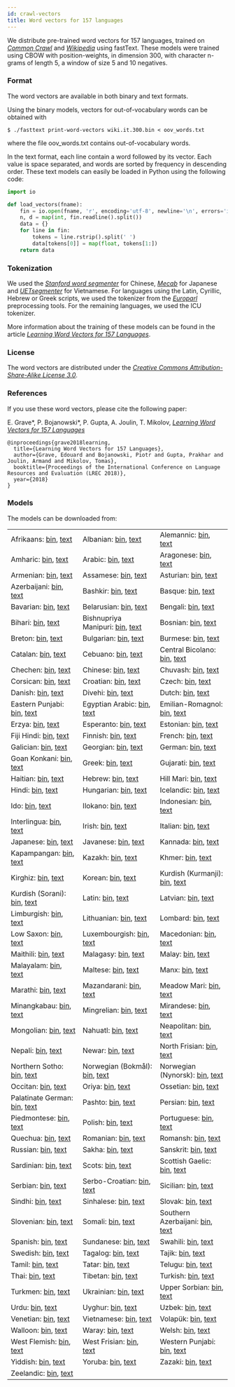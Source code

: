 ```yaml
---
id: crawl-vectors
title: Word vectors for 157 languages
---
```


We distribute pre-trained word vectors for 157 languages, trained on [*Common Crawl*](http://commoncrawl.org/) and [*Wikipedia*](https://www.wikipedia.org) using fastText.
These models were trained using CBOW with position-weights, in dimension 300, with character n-grams of length 5, a window of size 5 and 10 negatives.

### Format

The word vectors are available in both binary and text formats.

Using the binary models, vectors for out-of-vocabulary words can be obtained with
```
$ ./fasttext print-word-vectors wiki.it.300.bin < oov_words.txt
```
where the file oov_words.txt contains out-of-vocabulary words.

In the text format, each line contain a word followed by its vector.
Each value is space separated, and words are sorted by frequency in descending order.
These text models can easily be loaded in Python using the following code:
```python
import io

def load_vectors(fname):
    fin = io.open(fname, 'r', encoding='utf-8', newline='\n', errors='ignore')
    n, d = map(int, fin.readline().split())
    data = {}
    for line in fin:
        tokens = line.rstrip().split(' ')
        data[tokens[0]] = map(float, tokens[1:])
    return data
```

### Tokenization

We used the [*Stanford word segmenter*](https://nlp.stanford.edu/software/segmenter.html) for Chinese, [*Mecab*](http://taku910.github.io/mecab/) for Japanese and [*UETsegmenter*](https://github.com/phongnt570/UETsegmenter) for Vietnamese.
For languages using the Latin, Cyrillic, Hebrew or Greek scripts, we used the tokenizer from the [*Europarl*](http://www.statmt.org/europarl/) preprocessing tools.
For the remaining languages, we used the ICU tokenizer.

More information about the training of these models can be found in the article [*Learning Word Vectors for 157 Languages*](https://arxiv.org/abs/1802.06893).

### License

The word vectors are distributed under the [*Creative Commons Attribution-Share-Alike License 3.0*](https://creativecommons.org/licenses/by-sa/3.0/).

### References

If you use these word vectors, please cite the following paper:

E. Grave\*, P. Bojanowski\*, P. Gupta, A. Joulin, T. Mikolov, [*Learning Word Vectors for 157 Languages*](https://arxiv.org/abs/1802.06893)

```markup
@inproceedings{grave2018learning,
  title={Learning Word Vectors for 157 Languages},
  author={Grave, Edouard and Bojanowski, Piotr and Gupta, Prakhar and Joulin, Armand and Mikolov, Tomas},
  booktitle={Proceedings of the International Conference on Language Resources and Evaluation (LREC 2018)},
  year={2018}
}
```

### Models

The models can be downloaded from:

||||
|-|-|-|
|  Afrikaans:  [bin](https://s3-us-west-1.amazonaws.com/fasttext-vectors/word-vectors-v2/cc.af.300.bin.gz), [text](https://s3-us-west-1.amazonaws.com/fasttext-vectors/word-vectors-v2/cc.af.300.vec.gz) |  Albanian:  [bin](https://s3-us-west-1.amazonaws.com/fasttext-vectors/word-vectors-v2/cc.sq.300.bin.gz), [text](https://s3-us-west-1.amazonaws.com/fasttext-vectors/word-vectors-v2/cc.sq.300.vec.gz) |  Alemannic:  [bin](https://s3-us-west-1.amazonaws.com/fasttext-vectors/word-vectors-v2/cc.als.300.bin.gz), [text](https://s3-us-west-1.amazonaws.com/fasttext-vectors/word-vectors-v2/cc.als.300.vec.gz) |
|  Amharic:  [bin](https://s3-us-west-1.amazonaws.com/fasttext-vectors/word-vectors-v2/cc.am.300.bin.gz), [text](https://s3-us-west-1.amazonaws.com/fasttext-vectors/word-vectors-v2/cc.am.300.vec.gz) |  Arabic:  [bin](https://s3-us-west-1.amazonaws.com/fasttext-vectors/word-vectors-v2/cc.ar.300.bin.gz), [text](https://s3-us-west-1.amazonaws.com/fasttext-vectors/word-vectors-v2/cc.ar.300.vec.gz) |  Aragonese:  [bin](https://s3-us-west-1.amazonaws.com/fasttext-vectors/word-vectors-v2/cc.an.300.bin.gz), [text](https://s3-us-west-1.amazonaws.com/fasttext-vectors/word-vectors-v2/cc.an.300.vec.gz) |
|  Armenian:  [bin](https://s3-us-west-1.amazonaws.com/fasttext-vectors/word-vectors-v2/cc.hy.300.bin.gz), [text](https://s3-us-west-1.amazonaws.com/fasttext-vectors/word-vectors-v2/cc.hy.300.vec.gz) |  Assamese:  [bin](https://s3-us-west-1.amazonaws.com/fasttext-vectors/word-vectors-v2/cc.as.300.bin.gz), [text](https://s3-us-west-1.amazonaws.com/fasttext-vectors/word-vectors-v2/cc.as.300.vec.gz) |  Asturian:  [bin](https://s3-us-west-1.amazonaws.com/fasttext-vectors/word-vectors-v2/cc.ast.300.bin.gz), [text](https://s3-us-west-1.amazonaws.com/fasttext-vectors/word-vectors-v2/cc.ast.300.vec.gz) |
|  Azerbaijani:  [bin](https://s3-us-west-1.amazonaws.com/fasttext-vectors/word-vectors-v2/cc.az.300.bin.gz), [text](https://s3-us-west-1.amazonaws.com/fasttext-vectors/word-vectors-v2/cc.az.300.vec.gz) |  Bashkir:  [bin](https://s3-us-west-1.amazonaws.com/fasttext-vectors/word-vectors-v2/cc.ba.300.bin.gz), [text](https://s3-us-west-1.amazonaws.com/fasttext-vectors/word-vectors-v2/cc.ba.300.vec.gz) |  Basque:  [bin](https://s3-us-west-1.amazonaws.com/fasttext-vectors/word-vectors-v2/cc.eu.300.bin.gz), [text](https://s3-us-west-1.amazonaws.com/fasttext-vectors/word-vectors-v2/cc.eu.300.vec.gz) |
|  Bavarian:  [bin](https://s3-us-west-1.amazonaws.com/fasttext-vectors/word-vectors-v2/cc.bar.300.bin.gz), [text](https://s3-us-west-1.amazonaws.com/fasttext-vectors/word-vectors-v2/cc.bar.300.vec.gz) |  Belarusian:  [bin](https://s3-us-west-1.amazonaws.com/fasttext-vectors/word-vectors-v2/cc.be.300.bin.gz), [text](https://s3-us-west-1.amazonaws.com/fasttext-vectors/word-vectors-v2/cc.be.300.vec.gz) |  Bengali:  [bin](https://s3-us-west-1.amazonaws.com/fasttext-vectors/word-vectors-v2/cc.bn.300.bin.gz), [text](https://s3-us-west-1.amazonaws.com/fasttext-vectors/word-vectors-v2/cc.bn.300.vec.gz) |
|  Bihari:  [bin](https://s3-us-west-1.amazonaws.com/fasttext-vectors/word-vectors-v2/cc.bh.300.bin.gz), [text](https://s3-us-west-1.amazonaws.com/fasttext-vectors/word-vectors-v2/cc.bh.300.vec.gz) |  Bishnupriya Manipuri:  [bin](https://s3-us-west-1.amazonaws.com/fasttext-vectors/word-vectors-v2/cc.bpy.300.bin.gz), [text](https://s3-us-west-1.amazonaws.com/fasttext-vectors/word-vectors-v2/cc.bpy.300.vec.gz) |  Bosnian:  [bin](https://s3-us-west-1.amazonaws.com/fasttext-vectors/word-vectors-v2/cc.bs.300.bin.gz), [text](https://s3-us-west-1.amazonaws.com/fasttext-vectors/word-vectors-v2/cc.bs.300.vec.gz) |
|  Breton:  [bin](https://s3-us-west-1.amazonaws.com/fasttext-vectors/word-vectors-v2/cc.br.300.bin.gz), [text](https://s3-us-west-1.amazonaws.com/fasttext-vectors/word-vectors-v2/cc.br.300.vec.gz) |  Bulgarian:  [bin](https://s3-us-west-1.amazonaws.com/fasttext-vectors/word-vectors-v2/cc.bg.300.bin.gz), [text](https://s3-us-west-1.amazonaws.com/fasttext-vectors/word-vectors-v2/cc.bg.300.vec.gz) |  Burmese:  [bin](https://s3-us-west-1.amazonaws.com/fasttext-vectors/word-vectors-v2/cc.my.300.bin.gz), [text](https://s3-us-west-1.amazonaws.com/fasttext-vectors/word-vectors-v2/cc.my.300.vec.gz) |
|  Catalan:  [bin](https://s3-us-west-1.amazonaws.com/fasttext-vectors/word-vectors-v2/cc.ca.300.bin.gz), [text](https://s3-us-west-1.amazonaws.com/fasttext-vectors/word-vectors-v2/cc.ca.300.vec.gz) |  Cebuano:  [bin](https://s3-us-west-1.amazonaws.com/fasttext-vectors/word-vectors-v2/cc.ceb.300.bin.gz), [text](https://s3-us-west-1.amazonaws.com/fasttext-vectors/word-vectors-v2/cc.ceb.300.vec.gz) |  Central Bicolano:  [bin](https://s3-us-west-1.amazonaws.com/fasttext-vectors/word-vectors-v2/cc.bcl.300.bin.gz), [text](https://s3-us-west-1.amazonaws.com/fasttext-vectors/word-vectors-v2/cc.bcl.300.vec.gz) |
|  Chechen:  [bin](https://s3-us-west-1.amazonaws.com/fasttext-vectors/word-vectors-v2/cc.ce.300.bin.gz), [text](https://s3-us-west-1.amazonaws.com/fasttext-vectors/word-vectors-v2/cc.ce.300.vec.gz) |  Chinese:  [bin](https://s3-us-west-1.amazonaws.com/fasttext-vectors/word-vectors-v2/cc.zh.300.bin.gz), [text](https://s3-us-west-1.amazonaws.com/fasttext-vectors/word-vectors-v2/cc.zh.300.vec.gz) |  Chuvash:  [bin](https://s3-us-west-1.amazonaws.com/fasttext-vectors/word-vectors-v2/cc.cv.300.bin.gz), [text](https://s3-us-west-1.amazonaws.com/fasttext-vectors/word-vectors-v2/cc.cv.300.vec.gz) |
|  Corsican:  [bin](https://s3-us-west-1.amazonaws.com/fasttext-vectors/word-vectors-v2/cc.co.300.bin.gz), [text](https://s3-us-west-1.amazonaws.com/fasttext-vectors/word-vectors-v2/cc.co.300.vec.gz) |  Croatian:  [bin](https://s3-us-west-1.amazonaws.com/fasttext-vectors/word-vectors-v2/cc.hr.300.bin.gz), [text](https://s3-us-west-1.amazonaws.com/fasttext-vectors/word-vectors-v2/cc.hr.300.vec.gz) |  Czech:  [bin](https://s3-us-west-1.amazonaws.com/fasttext-vectors/word-vectors-v2/cc.cs.300.bin.gz), [text](https://s3-us-west-1.amazonaws.com/fasttext-vectors/word-vectors-v2/cc.cs.300.vec.gz) |
|  Danish:  [bin](https://s3-us-west-1.amazonaws.com/fasttext-vectors/word-vectors-v2/cc.da.300.bin.gz), [text](https://s3-us-west-1.amazonaws.com/fasttext-vectors/word-vectors-v2/cc.da.300.vec.gz) |  Divehi:  [bin](https://s3-us-west-1.amazonaws.com/fasttext-vectors/word-vectors-v2/cc.dv.300.bin.gz), [text](https://s3-us-west-1.amazonaws.com/fasttext-vectors/word-vectors-v2/cc.dv.300.vec.gz) |  Dutch:  [bin](https://s3-us-west-1.amazonaws.com/fasttext-vectors/word-vectors-v2/cc.nl.300.bin.gz), [text](https://s3-us-west-1.amazonaws.com/fasttext-vectors/word-vectors-v2/cc.nl.300.vec.gz) |
|  Eastern Punjabi:  [bin](https://s3-us-west-1.amazonaws.com/fasttext-vectors/word-vectors-v2/cc.pa.300.bin.gz), [text](https://s3-us-west-1.amazonaws.com/fasttext-vectors/word-vectors-v2/cc.pa.300.vec.gz) |  Egyptian Arabic:  [bin](https://s3-us-west-1.amazonaws.com/fasttext-vectors/word-vectors-v2/cc.arz.300.bin.gz), [text](https://s3-us-west-1.amazonaws.com/fasttext-vectors/word-vectors-v2/cc.arz.300.vec.gz) |  Emilian-Romagnol:  [bin](https://s3-us-west-1.amazonaws.com/fasttext-vectors/word-vectors-v2/cc.eml.300.bin.gz), [text](https://s3-us-west-1.amazonaws.com/fasttext-vectors/word-vectors-v2/cc.eml.300.vec.gz) |
|  Erzya:  [bin](https://s3-us-west-1.amazonaws.com/fasttext-vectors/word-vectors-v2/cc.myv.300.bin.gz), [text](https://s3-us-west-1.amazonaws.com/fasttext-vectors/word-vectors-v2/cc.myv.300.vec.gz) |  Esperanto:  [bin](https://s3-us-west-1.amazonaws.com/fasttext-vectors/word-vectors-v2/cc.eo.300.bin.gz), [text](https://s3-us-west-1.amazonaws.com/fasttext-vectors/word-vectors-v2/cc.eo.300.vec.gz) |  Estonian:  [bin](https://s3-us-west-1.amazonaws.com/fasttext-vectors/word-vectors-v2/cc.et.300.bin.gz), [text](https://s3-us-west-1.amazonaws.com/fasttext-vectors/word-vectors-v2/cc.et.300.vec.gz) |
|  Fiji Hindi:  [bin](https://s3-us-west-1.amazonaws.com/fasttext-vectors/word-vectors-v2/cc.hif.300.bin.gz), [text](https://s3-us-west-1.amazonaws.com/fasttext-vectors/word-vectors-v2/cc.hif.300.vec.gz) |  Finnish:  [bin](https://s3-us-west-1.amazonaws.com/fasttext-vectors/word-vectors-v2/cc.fi.300.bin.gz), [text](https://s3-us-west-1.amazonaws.com/fasttext-vectors/word-vectors-v2/cc.fi.300.vec.gz) |  French:  [bin](https://s3-us-west-1.amazonaws.com/fasttext-vectors/word-vectors-v2/cc.fr.300.bin.gz), [text](https://s3-us-west-1.amazonaws.com/fasttext-vectors/word-vectors-v2/cc.fr.300.vec.gz) |
|  Galician:  [bin](https://s3-us-west-1.amazonaws.com/fasttext-vectors/word-vectors-v2/cc.gl.300.bin.gz), [text](https://s3-us-west-1.amazonaws.com/fasttext-vectors/word-vectors-v2/cc.gl.300.vec.gz) |  Georgian:  [bin](https://s3-us-west-1.amazonaws.com/fasttext-vectors/word-vectors-v2/cc.ka.300.bin.gz), [text](https://s3-us-west-1.amazonaws.com/fasttext-vectors/word-vectors-v2/cc.ka.300.vec.gz) |  German:  [bin](https://s3-us-west-1.amazonaws.com/fasttext-vectors/word-vectors-v2/cc.de.300.bin.gz), [text](https://s3-us-west-1.amazonaws.com/fasttext-vectors/word-vectors-v2/cc.de.300.vec.gz) |
|  Goan Konkani:  [bin](https://s3-us-west-1.amazonaws.com/fasttext-vectors/word-vectors-v2/cc.gom.300.bin.gz), [text](https://s3-us-west-1.amazonaws.com/fasttext-vectors/word-vectors-v2/cc.gom.300.vec.gz) |  Greek:  [bin](https://s3-us-west-1.amazonaws.com/fasttext-vectors/word-vectors-v2/cc.el.300.bin.gz), [text](https://s3-us-west-1.amazonaws.com/fasttext-vectors/word-vectors-v2/cc.el.300.vec.gz) |  Gujarati:  [bin](https://s3-us-west-1.amazonaws.com/fasttext-vectors/word-vectors-v2/cc.gu.300.bin.gz), [text](https://s3-us-west-1.amazonaws.com/fasttext-vectors/word-vectors-v2/cc.gu.300.vec.gz) |
|  Haitian:  [bin](https://s3-us-west-1.amazonaws.com/fasttext-vectors/word-vectors-v2/cc.ht.300.bin.gz), [text](https://s3-us-west-1.amazonaws.com/fasttext-vectors/word-vectors-v2/cc.ht.300.vec.gz) |  Hebrew:  [bin](https://s3-us-west-1.amazonaws.com/fasttext-vectors/word-vectors-v2/cc.he.300.bin.gz), [text](https://s3-us-west-1.amazonaws.com/fasttext-vectors/word-vectors-v2/cc.he.300.vec.gz) |  Hill Mari:  [bin](https://s3-us-west-1.amazonaws.com/fasttext-vectors/word-vectors-v2/cc.mrj.300.bin.gz), [text](https://s3-us-west-1.amazonaws.com/fasttext-vectors/word-vectors-v2/cc.mrj.300.vec.gz) |
|  Hindi:  [bin](https://s3-us-west-1.amazonaws.com/fasttext-vectors/word-vectors-v2/cc.hi.300.bin.gz), [text](https://s3-us-west-1.amazonaws.com/fasttext-vectors/word-vectors-v2/cc.hi.300.vec.gz) |  Hungarian:  [bin](https://s3-us-west-1.amazonaws.com/fasttext-vectors/word-vectors-v2/cc.hu.300.bin.gz), [text](https://s3-us-west-1.amazonaws.com/fasttext-vectors/word-vectors-v2/cc.hu.300.vec.gz) |  Icelandic:  [bin](https://s3-us-west-1.amazonaws.com/fasttext-vectors/word-vectors-v2/cc.is.300.bin.gz), [text](https://s3-us-west-1.amazonaws.com/fasttext-vectors/word-vectors-v2/cc.is.300.vec.gz) |
|  Ido:  [bin](https://s3-us-west-1.amazonaws.com/fasttext-vectors/word-vectors-v2/cc.io.300.bin.gz), [text](https://s3-us-west-1.amazonaws.com/fasttext-vectors/word-vectors-v2/cc.io.300.vec.gz) |  Ilokano:  [bin](https://s3-us-west-1.amazonaws.com/fasttext-vectors/word-vectors-v2/cc.ilo.300.bin.gz), [text](https://s3-us-west-1.amazonaws.com/fasttext-vectors/word-vectors-v2/cc.ilo.300.vec.gz) |  Indonesian:  [bin](https://s3-us-west-1.amazonaws.com/fasttext-vectors/word-vectors-v2/cc.id.300.bin.gz), [text](https://s3-us-west-1.amazonaws.com/fasttext-vectors/word-vectors-v2/cc.id.300.vec.gz) |
|  Interlingua:  [bin](https://s3-us-west-1.amazonaws.com/fasttext-vectors/word-vectors-v2/cc.ia.300.bin.gz), [text](https://s3-us-west-1.amazonaws.com/fasttext-vectors/word-vectors-v2/cc.ia.300.vec.gz) |  Irish:  [bin](https://s3-us-west-1.amazonaws.com/fasttext-vectors/word-vectors-v2/cc.ga.300.bin.gz), [text](https://s3-us-west-1.amazonaws.com/fasttext-vectors/word-vectors-v2/cc.ga.300.vec.gz) |  Italian:  [bin](https://s3-us-west-1.amazonaws.com/fasttext-vectors/word-vectors-v2/cc.it.300.bin.gz), [text](https://s3-us-west-1.amazonaws.com/fasttext-vectors/word-vectors-v2/cc.it.300.vec.gz) |
|  Japanese:  [bin](https://s3-us-west-1.amazonaws.com/fasttext-vectors/word-vectors-v2/cc.ja.300.bin.gz), [text](https://s3-us-west-1.amazonaws.com/fasttext-vectors/word-vectors-v2/cc.ja.300.vec.gz) |  Javanese:  [bin](https://s3-us-west-1.amazonaws.com/fasttext-vectors/word-vectors-v2/cc.jv.300.bin.gz), [text](https://s3-us-west-1.amazonaws.com/fasttext-vectors/word-vectors-v2/cc.jv.300.vec.gz) |  Kannada:  [bin](https://s3-us-west-1.amazonaws.com/fasttext-vectors/word-vectors-v2/cc.kn.300.bin.gz), [text](https://s3-us-west-1.amazonaws.com/fasttext-vectors/word-vectors-v2/cc.kn.300.vec.gz) |
|  Kapampangan:  [bin](https://s3-us-west-1.amazonaws.com/fasttext-vectors/word-vectors-v2/cc.pam.300.bin.gz), [text](https://s3-us-west-1.amazonaws.com/fasttext-vectors/word-vectors-v2/cc.pam.300.vec.gz) |  Kazakh:  [bin](https://s3-us-west-1.amazonaws.com/fasttext-vectors/word-vectors-v2/cc.kk.300.bin.gz), [text](https://s3-us-west-1.amazonaws.com/fasttext-vectors/word-vectors-v2/cc.kk.300.vec.gz) |  Khmer:  [bin](https://s3-us-west-1.amazonaws.com/fasttext-vectors/word-vectors-v2/cc.km.300.bin.gz), [text](https://s3-us-west-1.amazonaws.com/fasttext-vectors/word-vectors-v2/cc.km.300.vec.gz) |
|  Kirghiz:  [bin](https://s3-us-west-1.amazonaws.com/fasttext-vectors/word-vectors-v2/cc.ky.300.bin.gz), [text](https://s3-us-west-1.amazonaws.com/fasttext-vectors/word-vectors-v2/cc.ky.300.vec.gz) |  Korean:  [bin](https://s3-us-west-1.amazonaws.com/fasttext-vectors/word-vectors-v2/cc.ko.300.bin.gz), [text](https://s3-us-west-1.amazonaws.com/fasttext-vectors/word-vectors-v2/cc.ko.300.vec.gz) |  Kurdish (Kurmanji):  [bin](https://s3-us-west-1.amazonaws.com/fasttext-vectors/word-vectors-v2/cc.ku.300.bin.gz), [text](https://s3-us-west-1.amazonaws.com/fasttext-vectors/word-vectors-v2/cc.ku.300.vec.gz) |
|  Kurdish (Sorani):  [bin](https://s3-us-west-1.amazonaws.com/fasttext-vectors/word-vectors-v2/cc.ckb.300.bin.gz), [text](https://s3-us-west-1.amazonaws.com/fasttext-vectors/word-vectors-v2/cc.ckb.300.vec.gz) |  Latin:  [bin](https://s3-us-west-1.amazonaws.com/fasttext-vectors/word-vectors-v2/cc.la.300.bin.gz), [text](https://s3-us-west-1.amazonaws.com/fasttext-vectors/word-vectors-v2/cc.la.300.vec.gz) |  Latvian:  [bin](https://s3-us-west-1.amazonaws.com/fasttext-vectors/word-vectors-v2/cc.lv.300.bin.gz), [text](https://s3-us-west-1.amazonaws.com/fasttext-vectors/word-vectors-v2/cc.lv.300.vec.gz) |
|  Limburgish:  [bin](https://s3-us-west-1.amazonaws.com/fasttext-vectors/word-vectors-v2/cc.li.300.bin.gz), [text](https://s3-us-west-1.amazonaws.com/fasttext-vectors/word-vectors-v2/cc.li.300.vec.gz) |  Lithuanian:  [bin](https://s3-us-west-1.amazonaws.com/fasttext-vectors/word-vectors-v2/cc.lt.300.bin.gz), [text](https://s3-us-west-1.amazonaws.com/fasttext-vectors/word-vectors-v2/cc.lt.300.vec.gz) |  Lombard:  [bin](https://s3-us-west-1.amazonaws.com/fasttext-vectors/word-vectors-v2/cc.lmo.300.bin.gz), [text](https://s3-us-west-1.amazonaws.com/fasttext-vectors/word-vectors-v2/cc.lmo.300.vec.gz) |
|  Low Saxon:  [bin](https://s3-us-west-1.amazonaws.com/fasttext-vectors/word-vectors-v2/cc.nds.300.bin.gz), [text](https://s3-us-west-1.amazonaws.com/fasttext-vectors/word-vectors-v2/cc.nds.300.vec.gz) |  Luxembourgish:  [bin](https://s3-us-west-1.amazonaws.com/fasttext-vectors/word-vectors-v2/cc.lb.300.bin.gz), [text](https://s3-us-west-1.amazonaws.com/fasttext-vectors/word-vectors-v2/cc.lb.300.vec.gz) |  Macedonian:  [bin](https://s3-us-west-1.amazonaws.com/fasttext-vectors/word-vectors-v2/cc.mk.300.bin.gz), [text](https://s3-us-west-1.amazonaws.com/fasttext-vectors/word-vectors-v2/cc.mk.300.vec.gz) |
|  Maithili:  [bin](https://s3-us-west-1.amazonaws.com/fasttext-vectors/word-vectors-v2/cc.mai.300.bin.gz), [text](https://s3-us-west-1.amazonaws.com/fasttext-vectors/word-vectors-v2/cc.mai.300.vec.gz) |  Malagasy:  [bin](https://s3-us-west-1.amazonaws.com/fasttext-vectors/word-vectors-v2/cc.mg.300.bin.gz), [text](https://s3-us-west-1.amazonaws.com/fasttext-vectors/word-vectors-v2/cc.mg.300.vec.gz) |  Malay:  [bin](https://s3-us-west-1.amazonaws.com/fasttext-vectors/word-vectors-v2/cc.ms.300.bin.gz), [text](https://s3-us-west-1.amazonaws.com/fasttext-vectors/word-vectors-v2/cc.ms.300.vec.gz) |
|  Malayalam:  [bin](https://s3-us-west-1.amazonaws.com/fasttext-vectors/word-vectors-v2/cc.ml.300.bin.gz), [text](https://s3-us-west-1.amazonaws.com/fasttext-vectors/word-vectors-v2/cc.ml.300.vec.gz) |  Maltese:  [bin](https://s3-us-west-1.amazonaws.com/fasttext-vectors/word-vectors-v2/cc.mt.300.bin.gz), [text](https://s3-us-west-1.amazonaws.com/fasttext-vectors/word-vectors-v2/cc.mt.300.vec.gz) |  Manx:  [bin](https://s3-us-west-1.amazonaws.com/fasttext-vectors/word-vectors-v2/cc.gv.300.bin.gz), [text](https://s3-us-west-1.amazonaws.com/fasttext-vectors/word-vectors-v2/cc.gv.300.vec.gz) |
|  Marathi:  [bin](https://s3-us-west-1.amazonaws.com/fasttext-vectors/word-vectors-v2/cc.mr.300.bin.gz), [text](https://s3-us-west-1.amazonaws.com/fasttext-vectors/word-vectors-v2/cc.mr.300.vec.gz) |  Mazandarani:  [bin](https://s3-us-west-1.amazonaws.com/fasttext-vectors/word-vectors-v2/cc.mzn.300.bin.gz), [text](https://s3-us-west-1.amazonaws.com/fasttext-vectors/word-vectors-v2/cc.mzn.300.vec.gz) |  Meadow Mari:  [bin](https://s3-us-west-1.amazonaws.com/fasttext-vectors/word-vectors-v2/cc.mhr.300.bin.gz), [text](https://s3-us-west-1.amazonaws.com/fasttext-vectors/word-vectors-v2/cc.mhr.300.vec.gz) |
|  Minangkabau:  [bin](https://s3-us-west-1.amazonaws.com/fasttext-vectors/word-vectors-v2/cc.min.300.bin.gz), [text](https://s3-us-west-1.amazonaws.com/fasttext-vectors/word-vectors-v2/cc.min.300.vec.gz) |  Mingrelian:  [bin](https://s3-us-west-1.amazonaws.com/fasttext-vectors/word-vectors-v2/cc.xmf.300.bin.gz), [text](https://s3-us-west-1.amazonaws.com/fasttext-vectors/word-vectors-v2/cc.xmf.300.vec.gz) |  Mirandese:  [bin](https://s3-us-west-1.amazonaws.com/fasttext-vectors/word-vectors-v2/cc.mwl.300.bin.gz), [text](https://s3-us-west-1.amazonaws.com/fasttext-vectors/word-vectors-v2/cc.mwl.300.vec.gz) |
|  Mongolian:  [bin](https://s3-us-west-1.amazonaws.com/fasttext-vectors/word-vectors-v2/cc.mn.300.bin.gz), [text](https://s3-us-west-1.amazonaws.com/fasttext-vectors/word-vectors-v2/cc.mn.300.vec.gz) |  Nahuatl:  [bin](https://s3-us-west-1.amazonaws.com/fasttext-vectors/word-vectors-v2/cc.nah.300.bin.gz), [text](https://s3-us-west-1.amazonaws.com/fasttext-vectors/word-vectors-v2/cc.nah.300.vec.gz) |  Neapolitan:  [bin](https://s3-us-west-1.amazonaws.com/fasttext-vectors/word-vectors-v2/cc.nap.300.bin.gz), [text](https://s3-us-west-1.amazonaws.com/fasttext-vectors/word-vectors-v2/cc.nap.300.vec.gz) |
|  Nepali:  [bin](https://s3-us-west-1.amazonaws.com/fasttext-vectors/word-vectors-v2/cc.ne.300.bin.gz), [text](https://s3-us-west-1.amazonaws.com/fasttext-vectors/word-vectors-v2/cc.ne.300.vec.gz) |  Newar:  [bin](https://s3-us-west-1.amazonaws.com/fasttext-vectors/word-vectors-v2/cc.new.300.bin.gz), [text](https://s3-us-west-1.amazonaws.com/fasttext-vectors/word-vectors-v2/cc.new.300.vec.gz) |  North Frisian:  [bin](https://s3-us-west-1.amazonaws.com/fasttext-vectors/word-vectors-v2/cc.frr.300.bin.gz), [text](https://s3-us-west-1.amazonaws.com/fasttext-vectors/word-vectors-v2/cc.frr.300.vec.gz) |
|  Northern Sotho:  [bin](https://s3-us-west-1.amazonaws.com/fasttext-vectors/word-vectors-v2/cc.nso.300.bin.gz), [text](https://s3-us-west-1.amazonaws.com/fasttext-vectors/word-vectors-v2/cc.nso.300.vec.gz) |  Norwegian (Bokmål):  [bin](https://s3-us-west-1.amazonaws.com/fasttext-vectors/word-vectors-v2/cc.no.300.bin.gz), [text](https://s3-us-west-1.amazonaws.com/fasttext-vectors/word-vectors-v2/cc.no.300.vec.gz) |  Norwegian (Nynorsk):  [bin](https://s3-us-west-1.amazonaws.com/fasttext-vectors/word-vectors-v2/cc.nn.300.bin.gz), [text](https://s3-us-west-1.amazonaws.com/fasttext-vectors/word-vectors-v2/cc.nn.300.vec.gz) |
|  Occitan:  [bin](https://s3-us-west-1.amazonaws.com/fasttext-vectors/word-vectors-v2/cc.oc.300.bin.gz), [text](https://s3-us-west-1.amazonaws.com/fasttext-vectors/word-vectors-v2/cc.oc.300.vec.gz) |  Oriya:  [bin](https://s3-us-west-1.amazonaws.com/fasttext-vectors/word-vectors-v2/cc.or.300.bin.gz), [text](https://s3-us-west-1.amazonaws.com/fasttext-vectors/word-vectors-v2/cc.or.300.vec.gz) |  Ossetian:  [bin](https://s3-us-west-1.amazonaws.com/fasttext-vectors/word-vectors-v2/cc.os.300.bin.gz), [text](https://s3-us-west-1.amazonaws.com/fasttext-vectors/word-vectors-v2/cc.os.300.vec.gz) |
|  Palatinate German:  [bin](https://s3-us-west-1.amazonaws.com/fasttext-vectors/word-vectors-v2/cc.pfl.300.bin.gz), [text](https://s3-us-west-1.amazonaws.com/fasttext-vectors/word-vectors-v2/cc.pfl.300.vec.gz) |  Pashto:  [bin](https://s3-us-west-1.amazonaws.com/fasttext-vectors/word-vectors-v2/cc.ps.300.bin.gz), [text](https://s3-us-west-1.amazonaws.com/fasttext-vectors/word-vectors-v2/cc.ps.300.vec.gz) |  Persian:  [bin](https://s3-us-west-1.amazonaws.com/fasttext-vectors/word-vectors-v2/cc.fa.300.bin.gz), [text](https://s3-us-west-1.amazonaws.com/fasttext-vectors/word-vectors-v2/cc.fa.300.vec.gz) |
|  Piedmontese:  [bin](https://s3-us-west-1.amazonaws.com/fasttext-vectors/word-vectors-v2/cc.pms.300.bin.gz), [text](https://s3-us-west-1.amazonaws.com/fasttext-vectors/word-vectors-v2/cc.pms.300.vec.gz) |  Polish:  [bin](https://s3-us-west-1.amazonaws.com/fasttext-vectors/word-vectors-v2/cc.pl.300.bin.gz), [text](https://s3-us-west-1.amazonaws.com/fasttext-vectors/word-vectors-v2/cc.pl.300.vec.gz) |  Portuguese:  [bin](https://s3-us-west-1.amazonaws.com/fasttext-vectors/word-vectors-v2/cc.pt.300.bin.gz), [text](https://s3-us-west-1.amazonaws.com/fasttext-vectors/word-vectors-v2/cc.pt.300.vec.gz) |
|  Quechua:  [bin](https://s3-us-west-1.amazonaws.com/fasttext-vectors/word-vectors-v2/cc.qu.300.bin.gz), [text](https://s3-us-west-1.amazonaws.com/fasttext-vectors/word-vectors-v2/cc.qu.300.vec.gz) |  Romanian:  [bin](https://s3-us-west-1.amazonaws.com/fasttext-vectors/word-vectors-v2/cc.ro.300.bin.gz), [text](https://s3-us-west-1.amazonaws.com/fasttext-vectors/word-vectors-v2/cc.ro.300.vec.gz) |  Romansh:  [bin](https://s3-us-west-1.amazonaws.com/fasttext-vectors/word-vectors-v2/cc.rm.300.bin.gz), [text](https://s3-us-west-1.amazonaws.com/fasttext-vectors/word-vectors-v2/cc.rm.300.vec.gz) |
|  Russian:  [bin](https://s3-us-west-1.amazonaws.com/fasttext-vectors/word-vectors-v2/cc.ru.300.bin.gz), [text](https://s3-us-west-1.amazonaws.com/fasttext-vectors/word-vectors-v2/cc.ru.300.vec.gz) |  Sakha:  [bin](https://s3-us-west-1.amazonaws.com/fasttext-vectors/word-vectors-v2/cc.sah.300.bin.gz), [text](https://s3-us-west-1.amazonaws.com/fasttext-vectors/word-vectors-v2/cc.sah.300.vec.gz) |  Sanskrit:  [bin](https://s3-us-west-1.amazonaws.com/fasttext-vectors/word-vectors-v2/cc.sa.300.bin.gz), [text](https://s3-us-west-1.amazonaws.com/fasttext-vectors/word-vectors-v2/cc.sa.300.vec.gz) |
|  Sardinian:  [bin](https://s3-us-west-1.amazonaws.com/fasttext-vectors/word-vectors-v2/cc.sc.300.bin.gz), [text](https://s3-us-west-1.amazonaws.com/fasttext-vectors/word-vectors-v2/cc.sc.300.vec.gz) |  Scots:  [bin](https://s3-us-west-1.amazonaws.com/fasttext-vectors/word-vectors-v2/cc.sco.300.bin.gz), [text](https://s3-us-west-1.amazonaws.com/fasttext-vectors/word-vectors-v2/cc.sco.300.vec.gz) |  Scottish Gaelic:  [bin](https://s3-us-west-1.amazonaws.com/fasttext-vectors/word-vectors-v2/cc.gd.300.bin.gz), [text](https://s3-us-west-1.amazonaws.com/fasttext-vectors/word-vectors-v2/cc.gd.300.vec.gz) |
|  Serbian:  [bin](https://s3-us-west-1.amazonaws.com/fasttext-vectors/word-vectors-v2/cc.sr.300.bin.gz), [text](https://s3-us-west-1.amazonaws.com/fasttext-vectors/word-vectors-v2/cc.sr.300.vec.gz) |  Serbo-Croatian:  [bin](https://s3-us-west-1.amazonaws.com/fasttext-vectors/word-vectors-v2/cc.sh.300.bin.gz), [text](https://s3-us-west-1.amazonaws.com/fasttext-vectors/word-vectors-v2/cc.sh.300.vec.gz) |  Sicilian:  [bin](https://s3-us-west-1.amazonaws.com/fasttext-vectors/word-vectors-v2/cc.scn.300.bin.gz), [text](https://s3-us-west-1.amazonaws.com/fasttext-vectors/word-vectors-v2/cc.scn.300.vec.gz) |
|  Sindhi:  [bin](https://s3-us-west-1.amazonaws.com/fasttext-vectors/word-vectors-v2/cc.sd.300.bin.gz), [text](https://s3-us-west-1.amazonaws.com/fasttext-vectors/word-vectors-v2/cc.sd.300.vec.gz) |  Sinhalese:  [bin](https://s3-us-west-1.amazonaws.com/fasttext-vectors/word-vectors-v2/cc.si.300.bin.gz), [text](https://s3-us-west-1.amazonaws.com/fasttext-vectors/word-vectors-v2/cc.si.300.vec.gz) |  Slovak:  [bin](https://s3-us-west-1.amazonaws.com/fasttext-vectors/word-vectors-v2/cc.sk.300.bin.gz), [text](https://s3-us-west-1.amazonaws.com/fasttext-vectors/word-vectors-v2/cc.sk.300.vec.gz) |
|  Slovenian:  [bin](https://s3-us-west-1.amazonaws.com/fasttext-vectors/word-vectors-v2/cc.sl.300.bin.gz), [text](https://s3-us-west-1.amazonaws.com/fasttext-vectors/word-vectors-v2/cc.sl.300.vec.gz) |  Somali:  [bin](https://s3-us-west-1.amazonaws.com/fasttext-vectors/word-vectors-v2/cc.so.300.bin.gz), [text](https://s3-us-west-1.amazonaws.com/fasttext-vectors/word-vectors-v2/cc.so.300.vec.gz) |  Southern Azerbaijani:  [bin](https://s3-us-west-1.amazonaws.com/fasttext-vectors/word-vectors-v2/cc.azb.300.bin.gz), [text](https://s3-us-west-1.amazonaws.com/fasttext-vectors/word-vectors-v2/cc.azb.300.vec.gz) |
|  Spanish:  [bin](https://s3-us-west-1.amazonaws.com/fasttext-vectors/word-vectors-v2/cc.es.300.bin.gz), [text](https://s3-us-west-1.amazonaws.com/fasttext-vectors/word-vectors-v2/cc.es.300.vec.gz) |  Sundanese:  [bin](https://s3-us-west-1.amazonaws.com/fasttext-vectors/word-vectors-v2/cc.su.300.bin.gz), [text](https://s3-us-west-1.amazonaws.com/fasttext-vectors/word-vectors-v2/cc.su.300.vec.gz) |  Swahili:  [bin](https://s3-us-west-1.amazonaws.com/fasttext-vectors/word-vectors-v2/cc.sw.300.bin.gz), [text](https://s3-us-west-1.amazonaws.com/fasttext-vectors/word-vectors-v2/cc.sw.300.vec.gz) |
|  Swedish:  [bin](https://s3-us-west-1.amazonaws.com/fasttext-vectors/word-vectors-v2/cc.sv.300.bin.gz), [text](https://s3-us-west-1.amazonaws.com/fasttext-vectors/word-vectors-v2/cc.sv.300.vec.gz) |  Tagalog:  [bin](https://s3-us-west-1.amazonaws.com/fasttext-vectors/word-vectors-v2/cc.tl.300.bin.gz), [text](https://s3-us-west-1.amazonaws.com/fasttext-vectors/word-vectors-v2/cc.tl.300.vec.gz) |  Tajik:  [bin](https://s3-us-west-1.amazonaws.com/fasttext-vectors/word-vectors-v2/cc.tg.300.bin.gz), [text](https://s3-us-west-1.amazonaws.com/fasttext-vectors/word-vectors-v2/cc.tg.300.vec.gz) |
|  Tamil:  [bin](https://s3-us-west-1.amazonaws.com/fasttext-vectors/word-vectors-v2/cc.ta.300.bin.gz), [text](https://s3-us-west-1.amazonaws.com/fasttext-vectors/word-vectors-v2/cc.ta.300.vec.gz) |  Tatar:  [bin](https://s3-us-west-1.amazonaws.com/fasttext-vectors/word-vectors-v2/cc.tt.300.bin.gz), [text](https://s3-us-west-1.amazonaws.com/fasttext-vectors/word-vectors-v2/cc.tt.300.vec.gz) |  Telugu:  [bin](https://s3-us-west-1.amazonaws.com/fasttext-vectors/word-vectors-v2/cc.te.300.bin.gz), [text](https://s3-us-west-1.amazonaws.com/fasttext-vectors/word-vectors-v2/cc.te.300.vec.gz) |
|  Thai:  [bin](https://s3-us-west-1.amazonaws.com/fasttext-vectors/word-vectors-v2/cc.th.300.bin.gz), [text](https://s3-us-west-1.amazonaws.com/fasttext-vectors/word-vectors-v2/cc.th.300.vec.gz) |  Tibetan:  [bin](https://s3-us-west-1.amazonaws.com/fasttext-vectors/word-vectors-v2/cc.bo.300.bin.gz), [text](https://s3-us-west-1.amazonaws.com/fasttext-vectors/word-vectors-v2/cc.bo.300.vec.gz) |  Turkish:  [bin](https://s3-us-west-1.amazonaws.com/fasttext-vectors/word-vectors-v2/cc.tr.300.bin.gz), [text](https://s3-us-west-1.amazonaws.com/fasttext-vectors/word-vectors-v2/cc.tr.300.vec.gz) |
|  Turkmen:  [bin](https://s3-us-west-1.amazonaws.com/fasttext-vectors/word-vectors-v2/cc.tk.300.bin.gz), [text](https://s3-us-west-1.amazonaws.com/fasttext-vectors/word-vectors-v2/cc.tk.300.vec.gz) |  Ukrainian:  [bin](https://s3-us-west-1.amazonaws.com/fasttext-vectors/word-vectors-v2/cc.uk.300.bin.gz), [text](https://s3-us-west-1.amazonaws.com/fasttext-vectors/word-vectors-v2/cc.uk.300.vec.gz) |  Upper Sorbian:  [bin](https://s3-us-west-1.amazonaws.com/fasttext-vectors/word-vectors-v2/cc.hsb.300.bin.gz), [text](https://s3-us-west-1.amazonaws.com/fasttext-vectors/word-vectors-v2/cc.hsb.300.vec.gz) |
|  Urdu:  [bin](https://s3-us-west-1.amazonaws.com/fasttext-vectors/word-vectors-v2/cc.ur.300.bin.gz), [text](https://s3-us-west-1.amazonaws.com/fasttext-vectors/word-vectors-v2/cc.ur.300.vec.gz) |  Uyghur:  [bin](https://s3-us-west-1.amazonaws.com/fasttext-vectors/word-vectors-v2/cc.ug.300.bin.gz), [text](https://s3-us-west-1.amazonaws.com/fasttext-vectors/word-vectors-v2/cc.ug.300.vec.gz) |  Uzbek:  [bin](https://s3-us-west-1.amazonaws.com/fasttext-vectors/word-vectors-v2/cc.uz.300.bin.gz), [text](https://s3-us-west-1.amazonaws.com/fasttext-vectors/word-vectors-v2/cc.uz.300.vec.gz) |
|  Venetian:  [bin](https://s3-us-west-1.amazonaws.com/fasttext-vectors/word-vectors-v2/cc.vec.300.bin.gz), [text](https://s3-us-west-1.amazonaws.com/fasttext-vectors/word-vectors-v2/cc.vec.300.vec.gz) |  Vietnamese:  [bin](https://s3-us-west-1.amazonaws.com/fasttext-vectors/word-vectors-v2/cc.vi.300.bin.gz), [text](https://s3-us-west-1.amazonaws.com/fasttext-vectors/word-vectors-v2/cc.vi.300.vec.gz) |  Volapük:  [bin](https://s3-us-west-1.amazonaws.com/fasttext-vectors/word-vectors-v2/cc.vo.300.bin.gz), [text](https://s3-us-west-1.amazonaws.com/fasttext-vectors/word-vectors-v2/cc.vo.300.vec.gz) |
|  Walloon:  [bin](https://s3-us-west-1.amazonaws.com/fasttext-vectors/word-vectors-v2/cc.wa.300.bin.gz), [text](https://s3-us-west-1.amazonaws.com/fasttext-vectors/word-vectors-v2/cc.wa.300.vec.gz) |  Waray:  [bin](https://s3-us-west-1.amazonaws.com/fasttext-vectors/word-vectors-v2/cc.war.300.bin.gz), [text](https://s3-us-west-1.amazonaws.com/fasttext-vectors/word-vectors-v2/cc.war.300.vec.gz) |  Welsh:  [bin](https://s3-us-west-1.amazonaws.com/fasttext-vectors/word-vectors-v2/cc.cy.300.bin.gz), [text](https://s3-us-west-1.amazonaws.com/fasttext-vectors/word-vectors-v2/cc.cy.300.vec.gz) |
|  West Flemish:  [bin](https://s3-us-west-1.amazonaws.com/fasttext-vectors/word-vectors-v2/cc.vls.300.bin.gz), [text](https://s3-us-west-1.amazonaws.com/fasttext-vectors/word-vectors-v2/cc.vls.300.vec.gz) |  West Frisian:  [bin](https://s3-us-west-1.amazonaws.com/fasttext-vectors/word-vectors-v2/cc.fy.300.bin.gz), [text](https://s3-us-west-1.amazonaws.com/fasttext-vectors/word-vectors-v2/cc.fy.300.vec.gz) |  Western Punjabi:  [bin](https://s3-us-west-1.amazonaws.com/fasttext-vectors/word-vectors-v2/cc.pnb.300.bin.gz), [text](https://s3-us-west-1.amazonaws.com/fasttext-vectors/word-vectors-v2/cc.pnb.300.vec.gz) |
|  Yiddish:  [bin](https://s3-us-west-1.amazonaws.com/fasttext-vectors/word-vectors-v2/cc.yi.300.bin.gz), [text](https://s3-us-west-1.amazonaws.com/fasttext-vectors/word-vectors-v2/cc.yi.300.vec.gz) |  Yoruba:  [bin](https://s3-us-west-1.amazonaws.com/fasttext-vectors/word-vectors-v2/cc.yo.300.bin.gz), [text](https://s3-us-west-1.amazonaws.com/fasttext-vectors/word-vectors-v2/cc.yo.300.vec.gz) |  Zazaki:  [bin](https://s3-us-west-1.amazonaws.com/fasttext-vectors/word-vectors-v2/cc.diq.300.bin.gz), [text](https://s3-us-west-1.amazonaws.com/fasttext-vectors/word-vectors-v2/cc.diq.300.vec.gz) |
|  Zeelandic:  [bin](https://s3-us-west-1.amazonaws.com/fasttext-vectors/word-vectors-v2/cc.zea.300.bin.gz), [text](https://s3-us-west-1.amazonaws.com/fasttext-vectors/word-vectors-v2/cc.zea.300.vec.gz) |
